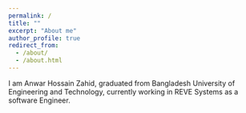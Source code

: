 ```yaml
---
permalink: /
title: ""
excerpt: "About me"
author_profile: true
redirect_from: 
  - /about/
  - /about.html
---
```


I am Anwar Hossain Zahid, graduated from Bangladesh University of Engineering and Technology, currently working in REVE Systems as a software Engineer.